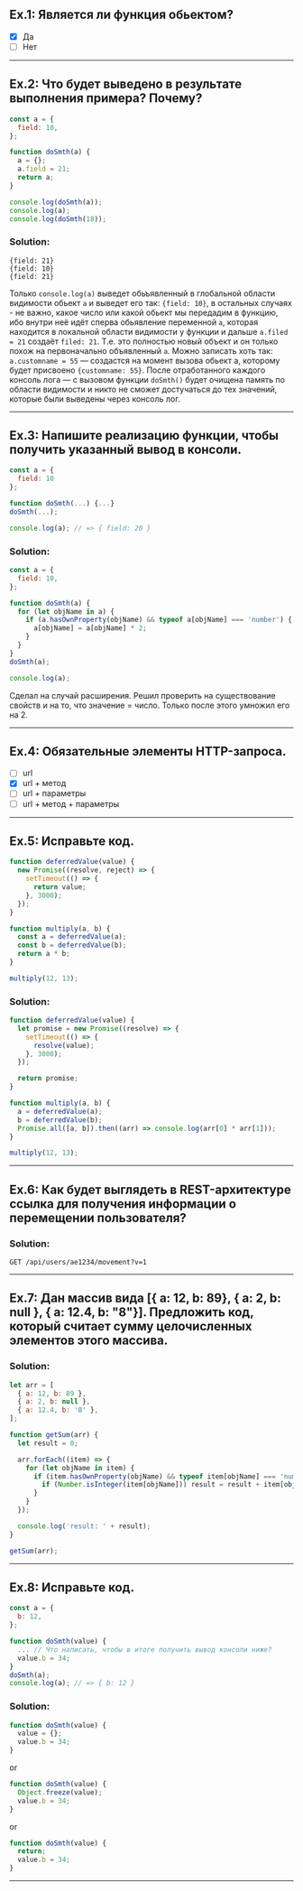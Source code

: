 ## Ex.1: Является ли функция обьектом?

- [x] Да
- [ ] Нет

---

## Ex.2: Что будет выведено в результате выполнения примера? Почему?

```js
const a = {
  field: 10,
};

function doSmth(a) {
  a = {};
  a.field = 21;
  return a;
}

console.log(doSmth(a));
console.log(a);
console.log(doSmth(18));
```

### Solution:

```log
{field: 21}
{field: 10}
{field: 21}
```

Только `console.log(a)` выведет обьъявленный в глобальной области видимости обьект `a` и выведет его так: `{field: 10}`, в остальных случаях - не важно, какое число или какой обьект мы передадим в функцию, ибо внутри неё идёт сперва обьявление переменной `a`, которая находится в локальной области видимости у функции и дальше `a.filed = 21` создаёт `filed: 21`. Т.е. это полностью новый объект и он только похож на первоначально объявленный `a`. Можно записать хоть так: `a.customname = 55` — создастся на момент вызова обьект а, которому будет присвоено `{customname: 55}`. После отработанного каждого консоль лога — с вызовом функции `doSmth()` будет очищена память по области видимости и никто не сможет достучаться до тех значений, которые были выведены через консоль лог.

---

## Ex.3: Напишите реализацию функции, чтобы получить указанный вывод в консоли.

```js
const a = {
  field: 10
};

function doSmth(...) {...}
doSmth(...);

console.log(a); // => { field: 20 }
```

### Solution:

```js
const a = {
  field: 10,
};

function doSmth(a) {
  for (let objName in a) {
    if (a.hasOwnProperty(objName) && typeof a[objName] === 'number') {
      a[objName] = a[objName] * 2;
    }
  }
}
doSmth(a);

console.log(a);
```

Сделал на случай расширения. Решил проверить на существование свойств и на то, что значение = число. Только после этого умножил его на 2.

---

## Ex.4: Обязательные элементы HTTP-запроса.

- [ ] url
- [x] url + метод
- [ ] url + параметры
- [ ] url + метод + параметры

---

## Ex.5: Исправьте код.

```js
function deferredValue(value) {
  new Promise((resolve, reject) => {
    setTimeout(() => {
      return value;
    }, 3000);
  });
}

function multiply(a, b) {
  const a = deferredValue(a);
  const b = deferredValue(b);
  return a * b;
}

multiply(12, 13);
```

### Solution:

```js
function deferredValue(value) {
  let promise = new Promise((resolve) => {
    setTimeout(() => {
      resolve(value);
    }, 3000);
  });

  return promise;
}

function multiply(a, b) {
  a = deferredValue(a);
  b = deferredValue(b);
  Promise.all([a, b]).then((arr) => console.log(arr[0] * arr[1]));
}

multiply(12, 13);
```

---

## Ex.6: Как будет выглядеть в REST-архитектуре ссылка для получения информации о перемещении пользователя?

### Solution:

`GET /api/users/ae1234/movement?v=1`

---

## Ex.7: Дан массив вида [{ a: 12, b: 89}, { a: 2, b: null }, { a: 12.4, b: "8"}]. Предложить код, который считает сумму целочисленных элементов этого массива.

### Solution:

```js
let arr = [
  { a: 12, b: 89 },
  { a: 2, b: null },
  { a: 12.4, b: '8' },
];

function getSum(arr) {
  let result = 0;

  arr.forEach((item) => {
    for (let objName in item) {
      if (item.hasOwnProperty(objName) && typeof item[objName] === 'number') {
        if (Number.isInteger(item[objName])) result = result + item[objName];
      }
    }
  });

  console.log('result: ' + result);
}

getSum(arr);
```

---

## Ex.8: Исправьте код.

```js
const a = {
  b: 12,
};

function doSmth(value) {
  ... // Что написать, чтобы в итоге получить вывод консоли ниже?
  value.b = 34;
}
doSmth(a);
console.log(a); // => { b: 12 }
```

### Solution:

```js
function doSmth(value) {
  value = {};
  value.b = 34;
}
```

or

```js
function doSmth(value) {
  Object.freeze(value);
  value.b = 34;
}
```

or

```js
function doSmth(value) {
  return;
  value.b = 34;
}
```

---
